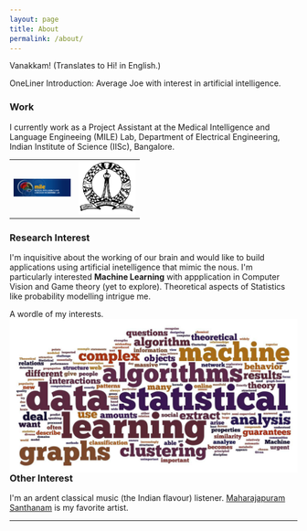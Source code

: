 ```yaml
---
layout: page
title: About
permalink: /about/
---
```


Vanakkam! (Translates to Hi! in English.) 

OneLiner Introduction: Average Joe with interest in artificial intelligence.

### Work
I currently work as a Project Assistant at the Medical Intelligence and Language Engineeing (MILE) Lab, Department of Electrical Engineering, Indian Institute of Science (IISc), Bangalore. 

<div align="center">
<table text-align="center" border="0"><tr><td>
        <a href='http://mile.ee.iisc.ernet.in/mile/index.html'><img src='/public/images/logo_mile.jpg' width='100'></a></td>
<td> <a href='http://www.iisc.ernet.in/'><img src='/public/images/IISc_logo_transparent.png' width='100'></a></td></tr>
</table>
</div>

### Research Interest

I'm inquisitive about the working of our brain and would like to build applications using artificial inetelligence that mimic the nous. I'm particularly interested **Machine Learning** with appplication in Computer Vision and Game theory (yet to explore). Theoretical aspects of Statistics like probability modelling intrigue me. 

A wordle of my interests.
<img style="float:right" src="/public/images/riWordle.jpg">

### Other Interest

I'm an ardent classical music (the Indian flavour) listener. [Maharajapuram Santhanam](http://en.wikipedia.org/wiki/Maharajapuram_Santhanam) is my favorite artist.

<hr/>

